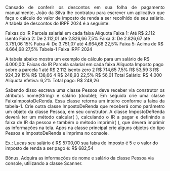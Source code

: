 <p align="justify">Cansado de conferir os descontos em sua folha de pagamento manualmente, João da Silva lhe contratou para escrever um aplicativo que faça o cálculo do valor de imposto de renda a ser recolhido de seu salário. A tabela de descontos do IRPF 2024 é a seguinte:</p>

Faixas do IR Parcela salarial em cada faixa Alíquota
Faixa 1: Até R$ 2.112 isento
Faixa 2: De 2.112,01 até 2.826,66 7,5%
Faixa 3: De 2.826,67 até 3.751,06 15%
Faixa 4: De 3.751,07 até 4.664,68 22,5%
Faixa 5: Acima de R$ 4.664,68 27,5%
Tabela-1 Faixa IRPF 2024

A tabela abaixo mostra um exemplo de cálculo para um salário de R$ 4.000,00:
Faixas do IR Parcela salarial em cada faixa Alíquota Imposto pago sobre a parcela
1 até R$ 2.112 isento zero
2 R$ 714,65 7,5% R$ 53,59
3 R$ 924,39 15% R$ 138,66
4 R$ 248,93 22,5% R$ 56,01
Total Salário: R$ 4.000
Alíquota efetiva: 6,2% Total pago: R$ 248,26

<p align="justify">Sabendo disso escreva uma classe Pessoa deve receber via construtor os atributos nome(String) e salário (double); Em seguida crie uma classe FaixaImpostoDeRenda. Essa classe retorna um inteiro conforme a faixa da tabela-1. Crie outra classe ImpostoDeRenda que receberá como parâmetro um objeto da classe Pessoa, em seu construtor. A classe ImpostoDeRenda deverá ter um método calcular( ), calculando o IR a pagar e definindo a faixa de IR da pessoa e também o método imprimir( ), que deverá imprimir as informações na tela. Após na classe principal crie alguns objetos do tipo Pessoa e ImpostoDeRenda e imprima no console.</p>

Ex.: Lucas seu salário é R$ 5700,00 sua faixa de imposto é 5 e o valor do imposto de renda a ser pago é: R$ 682,54

Bônus.
Adquira as informações de nome e salário da classe Pessoa via console, utilizando a classe Scanner.
